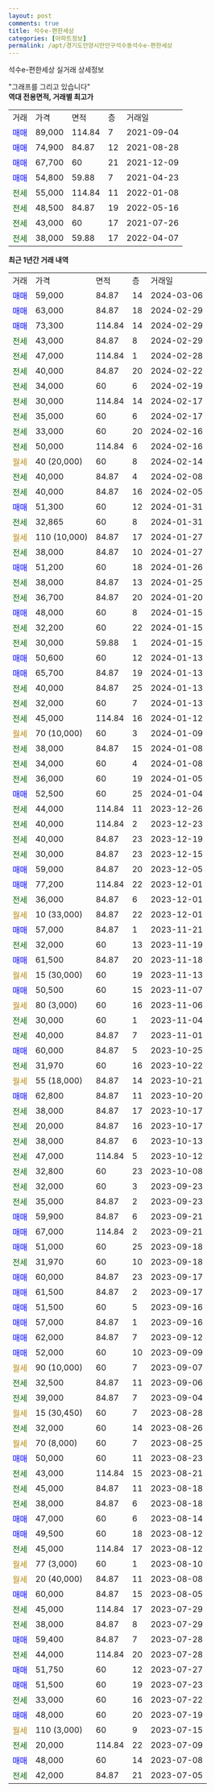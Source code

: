 ```yaml
---
layout: post
comments: true
title: 석수e-편한세상
categories: [아파트정보]
permalink: /apt/경기도안양시만안구석수동석수e-편한세상
---
```


석수e-편한세상 실거래 상세정보

<script type="text/javascript">
  google.charts.load('current', {'packages':['line', 'corechart']});
  google.charts.setOnLoadCallback(drawChart);

  function drawChart() {
    var data = new google.visualization.DataTable();
    data.addColumn('date', '거래일');
    data.addColumn('number', "매매");
    data.addColumn('number', "전세");
    data.addColumn('number', "전매");

    data.addRows([[new Date(Date.parse("2024-03-06")), 59000, null, null], [new Date(Date.parse("2024-02-29")), 63000, null, null], [new Date(Date.parse("2024-02-29")), 73300, null, null], [new Date(Date.parse("2024-02-29")), null, 43000, null], [new Date(Date.parse("2024-02-28")), null, 47000, null], [new Date(Date.parse("2024-02-22")), null, 40000, null], [new Date(Date.parse("2024-02-19")), null, 34000, null], [new Date(Date.parse("2024-02-17")), null, 30000, null], [new Date(Date.parse("2024-02-17")), null, 35000, null], [new Date(Date.parse("2024-02-16")), null, 33000, null], [new Date(Date.parse("2024-02-16")), null, 50000, null], [new Date(Date.parse("2024-02-14")), null, null, null], [new Date(Date.parse("2024-02-08")), null, 40000, null], [new Date(Date.parse("2024-02-05")), null, 40000, null], [new Date(Date.parse("2024-01-31")), 51300, null, null], [new Date(Date.parse("2024-01-31")), null, 32865, null], [new Date(Date.parse("2024-01-27")), null, null, null], [new Date(Date.parse("2024-01-27")), null, 38000, null], [new Date(Date.parse("2024-01-26")), 51200, null, null], [new Date(Date.parse("2024-01-25")), null, 38000, null], [new Date(Date.parse("2024-01-20")), null, 36700, null], [new Date(Date.parse("2024-01-15")), 48000, null, null], [new Date(Date.parse("2024-01-15")), null, 32200, null], [new Date(Date.parse("2024-01-15")), null, 30000, null], [new Date(Date.parse("2024-01-13")), 50600, null, null], [new Date(Date.parse("2024-01-13")), 65700, null, null], [new Date(Date.parse("2024-01-13")), null, 40000, null], [new Date(Date.parse("2024-01-13")), null, 32000, null], [new Date(Date.parse("2024-01-12")), null, 45000, null], [new Date(Date.parse("2024-01-09")), null, null, null], [new Date(Date.parse("2024-01-08")), null, 38000, null], [new Date(Date.parse("2024-01-08")), null, 34000, null], [new Date(Date.parse("2024-01-05")), null, 36000, null], [new Date(Date.parse("2024-01-04")), 52500, null, null], [new Date(Date.parse("2023-12-26")), null, 44000, null], [new Date(Date.parse("2023-12-23")), null, 40000, null], [new Date(Date.parse("2023-12-19")), null, 40000, null], [new Date(Date.parse("2023-12-15")), null, 30000, null], [new Date(Date.parse("2023-12-05")), 59000, null, null], [new Date(Date.parse("2023-12-01")), 77200, null, null], [new Date(Date.parse("2023-12-01")), null, 36000, null], [new Date(Date.parse("2023-12-01")), null, null, null], [new Date(Date.parse("2023-11-21")), 57000, null, null], [new Date(Date.parse("2023-11-19")), null, 32000, null], [new Date(Date.parse("2023-11-18")), 61500, null, null], [new Date(Date.parse("2023-11-13")), null, null, null], [new Date(Date.parse("2023-11-07")), 50500, null, null], [new Date(Date.parse("2023-11-06")), null, null, null], [new Date(Date.parse("2023-11-04")), null, 30000, null], [new Date(Date.parse("2023-11-01")), null, 40000, null], [new Date(Date.parse("2023-10-25")), 60000, null, null], [new Date(Date.parse("2023-10-22")), null, 31970, null], [new Date(Date.parse("2023-10-21")), null, null, null], [new Date(Date.parse("2023-10-20")), 62800, null, null], [new Date(Date.parse("2023-10-17")), null, 38000, null], [new Date(Date.parse("2023-10-17")), null, 20000, null], [new Date(Date.parse("2023-10-13")), null, 38000, null], [new Date(Date.parse("2023-10-12")), null, 47000, null], [new Date(Date.parse("2023-10-08")), null, 32800, null], [new Date(Date.parse("2023-09-23")), null, 32000, null], [new Date(Date.parse("2023-09-23")), null, 35000, null], [new Date(Date.parse("2023-09-21")), 59900, null, null], [new Date(Date.parse("2023-09-21")), 67000, null, null], [new Date(Date.parse("2023-09-18")), 51000, null, null], [new Date(Date.parse("2023-09-18")), null, 31970, null], [new Date(Date.parse("2023-09-17")), 60000, null, null], [new Date(Date.parse("2023-09-17")), 61500, null, null], [new Date(Date.parse("2023-09-16")), 51500, null, null], [new Date(Date.parse("2023-09-16")), 57000, null, null], [new Date(Date.parse("2023-09-12")), 62000, null, null], [new Date(Date.parse("2023-09-09")), 52000, null, null], [new Date(Date.parse("2023-09-07")), null, null, null], [new Date(Date.parse("2023-09-06")), null, 32500, null], [new Date(Date.parse("2023-09-04")), null, 39000, null], [new Date(Date.parse("2023-08-28")), null, null, null], [new Date(Date.parse("2023-08-26")), null, 32000, null], [new Date(Date.parse("2023-08-25")), null, null, null], [new Date(Date.parse("2023-08-23")), 50000, null, null], [new Date(Date.parse("2023-08-21")), null, 43000, null], [new Date(Date.parse("2023-08-18")), null, 45000, null], [new Date(Date.parse("2023-08-18")), null, 38000, null], [new Date(Date.parse("2023-08-14")), 47000, null, null], [new Date(Date.parse("2023-08-12")), 49500, null, null], [new Date(Date.parse("2023-08-12")), null, 45000, null], [new Date(Date.parse("2023-08-10")), null, null, null], [new Date(Date.parse("2023-08-08")), null, null, null], [new Date(Date.parse("2023-08-05")), 60000, null, null], [new Date(Date.parse("2023-07-29")), null, 45000, null], [new Date(Date.parse("2023-07-29")), null, 38000, null], [new Date(Date.parse("2023-07-28")), 59400, null, null], [new Date(Date.parse("2023-07-28")), null, 44000, null], [new Date(Date.parse("2023-07-27")), 51750, null, null], [new Date(Date.parse("2023-07-23")), 51500, null, null], [new Date(Date.parse("2023-07-22")), null, 33000, null], [new Date(Date.parse("2023-07-19")), 48000, null, null], [new Date(Date.parse("2023-07-15")), null, null, null], [new Date(Date.parse("2023-07-09")), null, 20000, null], [new Date(Date.parse("2023-07-08")), 48000, null, null], [new Date(Date.parse("2023-07-05")), null, 42000, null]]);

    var options = {
      hAxis: {
        format: 'yyyy/MM/dd'
      },    
      lineWidth: 0,
      pointsVisible: true,    
      title: '최근 1년간 유형별 실거래가 분포',
      legend: { position: 'bottom' }
    };

    var formatter = new google.visualization.NumberFormat({pattern:'###,###'} );
    formatter.format(data, 1);
    formatter.format(data, 2);
    
    setTimeout(function() {
        var chart = new google.visualization.LineChart(document.getElementById('columnchart_material'));
        chart.draw(data, (options));
        document.getElementById('loading').style.display = 'none';
    }, 200);
  }
</script>


<div id="loading" style="z-index:20; display: block; margin-left: 0px">"그래프를 그리고 있습니다"</div>
<div id="columnchart_material" style="width: 95%; margin-left: 0px; display: block"></div>
<!-- contents start -->
<b>역대 전용면적, 거래별 최고가</b>
<table class="sortable">
    <tr>
      <td>거래</td>
      <td>가격</td>
      <td>면적</td>
      <td>층</td>
      <td>거래일</td>
    </tr>
        <tr>
          <td><a style="color: blue">매매</a></td>
          <td>89,000</td>
          <td>114.84</td>
          <td>7</td>
          <td>2021-09-04</td>
        </tr>            <tr>
          <td><a style="color: blue">매매</a></td>
          <td>74,900</td>
          <td>84.87</td>
          <td>12</td>
          <td>2021-08-28</td>
        </tr>            <tr>
          <td><a style="color: blue">매매</a></td>
          <td>67,700</td>
          <td>60</td>
          <td>21</td>
          <td>2021-12-09</td>
        </tr>            <tr>
          <td><a style="color: blue">매매</a></td>
          <td>54,800</td>
          <td>59.88</td>
          <td>7</td>
          <td>2021-04-23</td>
        </tr>        
        <tr>
              <td><a style="color: darkgreen">전세</a></td>
              <td>55,000</td>
              <td>114.84</td>
              <td>11</td>
              <td>2022-01-08</td>
            </tr>            <tr>
              <td><a style="color: darkgreen">전세</a></td>
              <td>48,500</td>
              <td>84.87</td>
              <td>19</td>
              <td>2022-05-16</td>
            </tr>            <tr>
              <td><a style="color: darkgreen">전세</a></td>
              <td>43,000</td>
              <td>60</td>
              <td>17</td>
              <td>2021-07-26</td>
            </tr>            <tr>
              <td><a style="color: darkgreen">전세</a></td>
              <td>38,000</td>
              <td>59.88</td>
              <td>17</td>
              <td>2022-04-07</td>
            </tr>        
    
</table>

<b>최근 1년간 거래 내역</b>

<table class="sortable">
    <tr>
      <td>거래</td>
      <td>가격</td>
      <td>면적</td>
      <td>층</td>
      <td>거래일</td>
    </tr>
    <tr>
      <td><a style="color: blue">매매</a></td>
      <td>59,000</td>
      <td>84.87</td>
      <td>14</td>
      <td>2024-03-06</td>
    </tr>          <tr>
      <td><a style="color: blue">매매</a></td>
      <td>63,000</td>
      <td>84.87</td>
      <td>18</td>
      <td>2024-02-29</td>
    </tr>          <tr>
      <td><a style="color: blue">매매</a></td>
      <td>73,300</td>
      <td>114.84</td>
      <td>14</td>
      <td>2024-02-29</td>
    </tr>          <tr>
      <td><a style="color: darkgreen">전세</a></td>
      <td>43,000</td>
      <td>84.87</td>
      <td>8</td>
      <td>2024-02-29</td>
    </tr>          <tr>
      <td><a style="color: darkgreen">전세</a></td>
      <td>47,000</td>
      <td>114.84</td>
      <td>1</td>
      <td>2024-02-28</td>
    </tr>          <tr>
      <td><a style="color: darkgreen">전세</a></td>
      <td>40,000</td>
      <td>84.87</td>
      <td>20</td>
      <td>2024-02-22</td>
    </tr>          <tr>
      <td><a style="color: darkgreen">전세</a></td>
      <td>34,000</td>
      <td>60</td>
      <td>6</td>
      <td>2024-02-19</td>
    </tr>          <tr>
      <td><a style="color: darkgreen">전세</a></td>
      <td>30,000</td>
      <td>114.84</td>
      <td>14</td>
      <td>2024-02-17</td>
    </tr>          <tr>
      <td><a style="color: darkgreen">전세</a></td>
      <td>35,000</td>
      <td>60</td>
      <td>6</td>
      <td>2024-02-17</td>
    </tr>          <tr>
      <td><a style="color: darkgreen">전세</a></td>
      <td>33,000</td>
      <td>60</td>
      <td>20</td>
      <td>2024-02-16</td>
    </tr>          <tr>
      <td><a style="color: darkgreen">전세</a></td>
      <td>50,000</td>
      <td>114.84</td>
      <td>6</td>
      <td>2024-02-16</td>
    </tr>          <tr>
      <td><a style="color: darkgoldenrod">월세</a></td>
      <td>40 (20,000)</td>
      <td>60</td>
      <td>8</td>
      <td>2024-02-14</td>
    </tr>          <tr>
      <td><a style="color: darkgreen">전세</a></td>
      <td>40,000</td>
      <td>84.87</td>
      <td>4</td>
      <td>2024-02-08</td>
    </tr>          <tr>
      <td><a style="color: darkgreen">전세</a></td>
      <td>40,000</td>
      <td>84.87</td>
      <td>16</td>
      <td>2024-02-05</td>
    </tr>          <tr>
      <td><a style="color: blue">매매</a></td>
      <td>51,300</td>
      <td>60</td>
      <td>12</td>
      <td>2024-01-31</td>
    </tr>          <tr>
      <td><a style="color: darkgreen">전세</a></td>
      <td>32,865</td>
      <td>60</td>
      <td>8</td>
      <td>2024-01-31</td>
    </tr>          <tr>
      <td><a style="color: darkgoldenrod">월세</a></td>
      <td>110 (10,000)</td>
      <td>84.87</td>
      <td>17</td>
      <td>2024-01-27</td>
    </tr>          <tr>
      <td><a style="color: darkgreen">전세</a></td>
      <td>38,000</td>
      <td>84.87</td>
      <td>10</td>
      <td>2024-01-27</td>
    </tr>          <tr>
      <td><a style="color: blue">매매</a></td>
      <td>51,200</td>
      <td>60</td>
      <td>18</td>
      <td>2024-01-26</td>
    </tr>          <tr>
      <td><a style="color: darkgreen">전세</a></td>
      <td>38,000</td>
      <td>84.87</td>
      <td>13</td>
      <td>2024-01-25</td>
    </tr>          <tr>
      <td><a style="color: darkgreen">전세</a></td>
      <td>36,700</td>
      <td>84.87</td>
      <td>20</td>
      <td>2024-01-20</td>
    </tr>          <tr>
      <td><a style="color: blue">매매</a></td>
      <td>48,000</td>
      <td>60</td>
      <td>8</td>
      <td>2024-01-15</td>
    </tr>          <tr>
      <td><a style="color: darkgreen">전세</a></td>
      <td>32,200</td>
      <td>60</td>
      <td>22</td>
      <td>2024-01-15</td>
    </tr>          <tr>
      <td><a style="color: darkgreen">전세</a></td>
      <td>30,000</td>
      <td>59.88</td>
      <td>1</td>
      <td>2024-01-15</td>
    </tr>          <tr>
      <td><a style="color: blue">매매</a></td>
      <td>50,600</td>
      <td>60</td>
      <td>12</td>
      <td>2024-01-13</td>
    </tr>          <tr>
      <td><a style="color: blue">매매</a></td>
      <td>65,700</td>
      <td>84.87</td>
      <td>19</td>
      <td>2024-01-13</td>
    </tr>          <tr>
      <td><a style="color: darkgreen">전세</a></td>
      <td>40,000</td>
      <td>84.87</td>
      <td>25</td>
      <td>2024-01-13</td>
    </tr>          <tr>
      <td><a style="color: darkgreen">전세</a></td>
      <td>32,000</td>
      <td>60</td>
      <td>7</td>
      <td>2024-01-13</td>
    </tr>          <tr>
      <td><a style="color: darkgreen">전세</a></td>
      <td>45,000</td>
      <td>114.84</td>
      <td>16</td>
      <td>2024-01-12</td>
    </tr>          <tr>
      <td><a style="color: darkgoldenrod">월세</a></td>
      <td>70 (10,000)</td>
      <td>60</td>
      <td>3</td>
      <td>2024-01-09</td>
    </tr>          <tr>
      <td><a style="color: darkgreen">전세</a></td>
      <td>38,000</td>
      <td>84.87</td>
      <td>15</td>
      <td>2024-01-08</td>
    </tr>          <tr>
      <td><a style="color: darkgreen">전세</a></td>
      <td>34,000</td>
      <td>60</td>
      <td>4</td>
      <td>2024-01-08</td>
    </tr>          <tr>
      <td><a style="color: darkgreen">전세</a></td>
      <td>36,000</td>
      <td>60</td>
      <td>19</td>
      <td>2024-01-05</td>
    </tr>          <tr>
      <td><a style="color: blue">매매</a></td>
      <td>52,500</td>
      <td>60</td>
      <td>25</td>
      <td>2024-01-04</td>
    </tr>          <tr>
      <td><a style="color: darkgreen">전세</a></td>
      <td>44,000</td>
      <td>114.84</td>
      <td>11</td>
      <td>2023-12-26</td>
    </tr>          <tr>
      <td><a style="color: darkgreen">전세</a></td>
      <td>40,000</td>
      <td>114.84</td>
      <td>2</td>
      <td>2023-12-23</td>
    </tr>          <tr>
      <td><a style="color: darkgreen">전세</a></td>
      <td>40,000</td>
      <td>84.87</td>
      <td>23</td>
      <td>2023-12-19</td>
    </tr>          <tr>
      <td><a style="color: darkgreen">전세</a></td>
      <td>30,000</td>
      <td>84.87</td>
      <td>23</td>
      <td>2023-12-15</td>
    </tr>          <tr>
      <td><a style="color: blue">매매</a></td>
      <td>59,000</td>
      <td>84.87</td>
      <td>20</td>
      <td>2023-12-05</td>
    </tr>          <tr>
      <td><a style="color: blue">매매</a></td>
      <td>77,200</td>
      <td>114.84</td>
      <td>22</td>
      <td>2023-12-01</td>
    </tr>          <tr>
      <td><a style="color: darkgreen">전세</a></td>
      <td>36,000</td>
      <td>84.87</td>
      <td>6</td>
      <td>2023-12-01</td>
    </tr>          <tr>
      <td><a style="color: darkgoldenrod">월세</a></td>
      <td>10 (33,000)</td>
      <td>84.87</td>
      <td>22</td>
      <td>2023-12-01</td>
    </tr>          <tr>
      <td><a style="color: blue">매매</a></td>
      <td>57,000</td>
      <td>84.87</td>
      <td>1</td>
      <td>2023-11-21</td>
    </tr>          <tr>
      <td><a style="color: darkgreen">전세</a></td>
      <td>32,000</td>
      <td>60</td>
      <td>13</td>
      <td>2023-11-19</td>
    </tr>          <tr>
      <td><a style="color: blue">매매</a></td>
      <td>61,500</td>
      <td>84.87</td>
      <td>20</td>
      <td>2023-11-18</td>
    </tr>          <tr>
      <td><a style="color: darkgoldenrod">월세</a></td>
      <td>15 (30,000)</td>
      <td>60</td>
      <td>19</td>
      <td>2023-11-13</td>
    </tr>          <tr>
      <td><a style="color: blue">매매</a></td>
      <td>50,500</td>
      <td>60</td>
      <td>15</td>
      <td>2023-11-07</td>
    </tr>          <tr>
      <td><a style="color: darkgoldenrod">월세</a></td>
      <td>80 (3,000)</td>
      <td>60</td>
      <td>16</td>
      <td>2023-11-06</td>
    </tr>          <tr>
      <td><a style="color: darkgreen">전세</a></td>
      <td>30,000</td>
      <td>60</td>
      <td>1</td>
      <td>2023-11-04</td>
    </tr>          <tr>
      <td><a style="color: darkgreen">전세</a></td>
      <td>40,000</td>
      <td>84.87</td>
      <td>7</td>
      <td>2023-11-01</td>
    </tr>          <tr>
      <td><a style="color: blue">매매</a></td>
      <td>60,000</td>
      <td>84.87</td>
      <td>5</td>
      <td>2023-10-25</td>
    </tr>          <tr>
      <td><a style="color: darkgreen">전세</a></td>
      <td>31,970</td>
      <td>60</td>
      <td>16</td>
      <td>2023-10-22</td>
    </tr>          <tr>
      <td><a style="color: darkgoldenrod">월세</a></td>
      <td>55 (18,000)</td>
      <td>84.87</td>
      <td>14</td>
      <td>2023-10-21</td>
    </tr>          <tr>
      <td><a style="color: blue">매매</a></td>
      <td>62,800</td>
      <td>84.87</td>
      <td>11</td>
      <td>2023-10-20</td>
    </tr>          <tr>
      <td><a style="color: darkgreen">전세</a></td>
      <td>38,000</td>
      <td>84.87</td>
      <td>17</td>
      <td>2023-10-17</td>
    </tr>          <tr>
      <td><a style="color: darkgreen">전세</a></td>
      <td>20,000</td>
      <td>84.87</td>
      <td>16</td>
      <td>2023-10-17</td>
    </tr>          <tr>
      <td><a style="color: darkgreen">전세</a></td>
      <td>38,000</td>
      <td>84.87</td>
      <td>6</td>
      <td>2023-10-13</td>
    </tr>          <tr>
      <td><a style="color: darkgreen">전세</a></td>
      <td>47,000</td>
      <td>114.84</td>
      <td>5</td>
      <td>2023-10-12</td>
    </tr>          <tr>
      <td><a style="color: darkgreen">전세</a></td>
      <td>32,800</td>
      <td>60</td>
      <td>23</td>
      <td>2023-10-08</td>
    </tr>          <tr>
      <td><a style="color: darkgreen">전세</a></td>
      <td>32,000</td>
      <td>60</td>
      <td>3</td>
      <td>2023-09-23</td>
    </tr>          <tr>
      <td><a style="color: darkgreen">전세</a></td>
      <td>35,000</td>
      <td>84.87</td>
      <td>2</td>
      <td>2023-09-23</td>
    </tr>          <tr>
      <td><a style="color: blue">매매</a></td>
      <td>59,900</td>
      <td>84.87</td>
      <td>6</td>
      <td>2023-09-21</td>
    </tr>          <tr>
      <td><a style="color: blue">매매</a></td>
      <td>67,000</td>
      <td>114.84</td>
      <td>2</td>
      <td>2023-09-21</td>
    </tr>          <tr>
      <td><a style="color: blue">매매</a></td>
      <td>51,000</td>
      <td>60</td>
      <td>25</td>
      <td>2023-09-18</td>
    </tr>          <tr>
      <td><a style="color: darkgreen">전세</a></td>
      <td>31,970</td>
      <td>60</td>
      <td>10</td>
      <td>2023-09-18</td>
    </tr>          <tr>
      <td><a style="color: blue">매매</a></td>
      <td>60,000</td>
      <td>84.87</td>
      <td>23</td>
      <td>2023-09-17</td>
    </tr>          <tr>
      <td><a style="color: blue">매매</a></td>
      <td>61,500</td>
      <td>84.87</td>
      <td>2</td>
      <td>2023-09-17</td>
    </tr>          <tr>
      <td><a style="color: blue">매매</a></td>
      <td>51,500</td>
      <td>60</td>
      <td>5</td>
      <td>2023-09-16</td>
    </tr>          <tr>
      <td><a style="color: blue">매매</a></td>
      <td>57,000</td>
      <td>84.87</td>
      <td>1</td>
      <td>2023-09-16</td>
    </tr>          <tr>
      <td><a style="color: blue">매매</a></td>
      <td>62,000</td>
      <td>84.87</td>
      <td>7</td>
      <td>2023-09-12</td>
    </tr>          <tr>
      <td><a style="color: blue">매매</a></td>
      <td>52,000</td>
      <td>60</td>
      <td>10</td>
      <td>2023-09-09</td>
    </tr>          <tr>
      <td><a style="color: darkgoldenrod">월세</a></td>
      <td>90 (10,000)</td>
      <td>60</td>
      <td>7</td>
      <td>2023-09-07</td>
    </tr>          <tr>
      <td><a style="color: darkgreen">전세</a></td>
      <td>32,500</td>
      <td>84.87</td>
      <td>11</td>
      <td>2023-09-06</td>
    </tr>          <tr>
      <td><a style="color: darkgreen">전세</a></td>
      <td>39,000</td>
      <td>84.87</td>
      <td>7</td>
      <td>2023-09-04</td>
    </tr>          <tr>
      <td><a style="color: darkgoldenrod">월세</a></td>
      <td>15 (30,450)</td>
      <td>60</td>
      <td>7</td>
      <td>2023-08-28</td>
    </tr>          <tr>
      <td><a style="color: darkgreen">전세</a></td>
      <td>32,000</td>
      <td>60</td>
      <td>14</td>
      <td>2023-08-26</td>
    </tr>          <tr>
      <td><a style="color: darkgoldenrod">월세</a></td>
      <td>70 (8,000)</td>
      <td>60</td>
      <td>7</td>
      <td>2023-08-25</td>
    </tr>          <tr>
      <td><a style="color: blue">매매</a></td>
      <td>50,000</td>
      <td>60</td>
      <td>11</td>
      <td>2023-08-23</td>
    </tr>          <tr>
      <td><a style="color: darkgreen">전세</a></td>
      <td>43,000</td>
      <td>114.84</td>
      <td>15</td>
      <td>2023-08-21</td>
    </tr>          <tr>
      <td><a style="color: darkgreen">전세</a></td>
      <td>45,000</td>
      <td>84.87</td>
      <td>11</td>
      <td>2023-08-18</td>
    </tr>          <tr>
      <td><a style="color: darkgreen">전세</a></td>
      <td>38,000</td>
      <td>84.87</td>
      <td>6</td>
      <td>2023-08-18</td>
    </tr>          <tr>
      <td><a style="color: blue">매매</a></td>
      <td>47,000</td>
      <td>60</td>
      <td>6</td>
      <td>2023-08-14</td>
    </tr>          <tr>
      <td><a style="color: blue">매매</a></td>
      <td>49,500</td>
      <td>60</td>
      <td>18</td>
      <td>2023-08-12</td>
    </tr>          <tr>
      <td><a style="color: darkgreen">전세</a></td>
      <td>45,000</td>
      <td>114.84</td>
      <td>17</td>
      <td>2023-08-12</td>
    </tr>          <tr>
      <td><a style="color: darkgoldenrod">월세</a></td>
      <td>77 (3,000)</td>
      <td>60</td>
      <td>1</td>
      <td>2023-08-10</td>
    </tr>          <tr>
      <td><a style="color: darkgoldenrod">월세</a></td>
      <td>20 (40,000)</td>
      <td>84.87</td>
      <td>11</td>
      <td>2023-08-08</td>
    </tr>          <tr>
      <td><a style="color: blue">매매</a></td>
      <td>60,000</td>
      <td>84.87</td>
      <td>15</td>
      <td>2023-08-05</td>
    </tr>          <tr>
      <td><a style="color: darkgreen">전세</a></td>
      <td>45,000</td>
      <td>114.84</td>
      <td>17</td>
      <td>2023-07-29</td>
    </tr>          <tr>
      <td><a style="color: darkgreen">전세</a></td>
      <td>38,000</td>
      <td>84.87</td>
      <td>8</td>
      <td>2023-07-29</td>
    </tr>          <tr>
      <td><a style="color: blue">매매</a></td>
      <td>59,400</td>
      <td>84.87</td>
      <td>7</td>
      <td>2023-07-28</td>
    </tr>          <tr>
      <td><a style="color: darkgreen">전세</a></td>
      <td>44,000</td>
      <td>114.84</td>
      <td>20</td>
      <td>2023-07-28</td>
    </tr>          <tr>
      <td><a style="color: blue">매매</a></td>
      <td>51,750</td>
      <td>60</td>
      <td>12</td>
      <td>2023-07-27</td>
    </tr>          <tr>
      <td><a style="color: blue">매매</a></td>
      <td>51,500</td>
      <td>60</td>
      <td>19</td>
      <td>2023-07-23</td>
    </tr>          <tr>
      <td><a style="color: darkgreen">전세</a></td>
      <td>33,000</td>
      <td>60</td>
      <td>16</td>
      <td>2023-07-22</td>
    </tr>          <tr>
      <td><a style="color: blue">매매</a></td>
      <td>48,000</td>
      <td>60</td>
      <td>20</td>
      <td>2023-07-19</td>
    </tr>          <tr>
      <td><a style="color: darkgoldenrod">월세</a></td>
      <td>110 (3,000)</td>
      <td>60</td>
      <td>9</td>
      <td>2023-07-15</td>
    </tr>          <tr>
      <td><a style="color: darkgreen">전세</a></td>
      <td>20,000</td>
      <td>114.84</td>
      <td>22</td>
      <td>2023-07-09</td>
    </tr>          <tr>
      <td><a style="color: blue">매매</a></td>
      <td>48,000</td>
      <td>60</td>
      <td>14</td>
      <td>2023-07-08</td>
    </tr>          <tr>
      <td><a style="color: darkgreen">전세</a></td>
      <td>42,000</td>
      <td>84.87</td>
      <td>21</td>
      <td>2023-07-05</td>
    </tr>      </table>
<!-- contents end -->    

